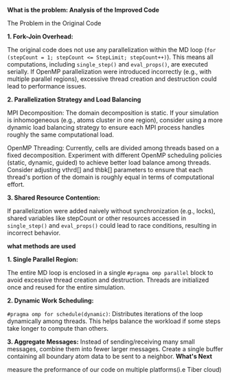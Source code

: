 **What is the problem: Analysis of the Improved Code**

The Problem in the Original Code

**1. Fork-Join Overhead:**


The original code does not use any parallelization within the MD loop (```for (stepCount = 1; stepCount <= StepLimit; stepCount++)```). This means all computations, including ```single_step()``` and ```eval_props()```, are executed serially. If OpenMP parallelization were introduced incorrectly (e.g., with multiple parallel regions), excessive thread creation and destruction could lead to performance issues.

**2. Parallelization Strategy and Load Balancing**

MPI Decomposition:
The domain decomposition is static. If your simulation is inhomogeneous (e.g., atoms cluster in one region), consider using a more dynamic load balancing strategy to ensure each MPI process handles roughly the same computational load.

OpenMP Threading:
Currently, cells are divided among threads based on a fixed decomposition. Experiment with different OpenMP scheduling policies (static, dynamic, guided) to achieve better load balance among threads. Consider adjusting vthrd[] and thbk[] parameters to ensure that each thread's portion of the domain is roughly equal in terms of computational effort.


**3. Shared Resource Contention:**


If parallelization were added naively without synchronization (e.g., locks), shared variables like stepCount or other resources accessed in ```single_step()``` and ```eval_props()``` could lead to race conditions, resulting in incorrect behavior.

**what methods are used**

**1. Single Parallel Region:**

The entire MD loop is enclosed in a single ```#pragma omp parallel``` block to avoid excessive thread creation and destruction. Threads are initialized once and reused for the entire simulation.

**2. Dynamic Work Scheduling:**

```#pragma omp for schedule(dynamic)```:
Distributes iterations of the loop dynamically among threads. This helps balance the workload if some steps take longer to compute than others.

**3. Aggregate Messages:**
Instead of sending/receiving many small messages, combine them into fewer larger messages. Create a single buffer containing all boundary atom data to be sent to a neighbor.
**What's Next**

measure the preformance of our code on multiple platforms(i.e Tiber cloud)
